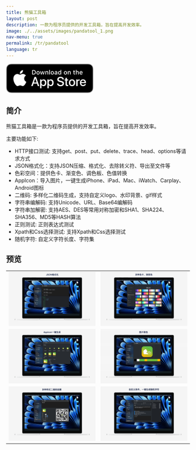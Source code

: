 ```yaml
---
title: 熊猫工具箱
layout: post
description: 一款为程序员提供的开发工具箱，旨在提高开发效率。
image: ./../assets/images/pandatool_1.png
nav-menu: true
permalink: /tr/pandatool
language: tr
---
```

[![AppStrore](./../assets/images/appstore_black.svg)](https://apps.apple.com/app/id6451439083)

## 简介
熊猫工具箱是一款为程序员提供的开发工具箱，旨在提高开发效率。

主要功能如下:
- HTTP接口测试: 支持get、post、put、delete、trace、head、options等请求方式
- JSON格式化：支持JSON压缩、格式化、去除转义符、导出至文件等
- 色彩空间：提供色卡、渐变色、调色板、色值转换
- AppIcon：导入图片，一键生成iPhone、iPad、Mac、iWatch、Carplay、Android图标
- 二维码: 多样化二维码生成，支持自定义logo、水印背景、gif样式
- 字符串编解码: 支持Unicode、URL、Base64编解码
- 字符串加解密: 支持AES、DES等常用对称加密和SHA1、SHA224、SHA356、MD5等HASH算法
- 正则测试: 正则表达式测试
- Xpath和Css选择测试: 支持Xpath和Css选择测试
- 随机字符: 自定义字符长度、字符集

## 预览

|       |  |
| ----------- | ----------- |
| ![](./../assets/images/pandatool_1.png) | ![](./../assets/images/pandatool_2.png) |
| ![](./../assets/images/pandatool_3.png) | ![](./../assets/images/pandatool_4.png) |
| ![](./../assets/images/pandatool_5.png) | ![](./../assets/images/pandatool_6.png) |
